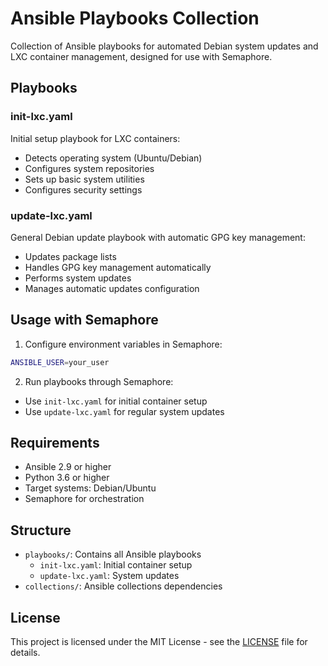 # Ansible Playbooks Collection

Collection of Ansible playbooks for automated Debian system updates and LXC container management, designed for use with Semaphore.

## Playbooks

### init-lxc.yaml
Initial setup playbook for LXC containers:
- Detects operating system (Ubuntu/Debian)
- Configures system repositories
- Sets up basic system utilities
- Configures security settings

### update-lxc.yaml
General Debian update playbook with automatic GPG key management:
- Updates package lists
- Handles GPG key management automatically
- Performs system updates
- Manages automatic updates configuration

## Usage with Semaphore

1. Configure environment variables in Semaphore:
```bash
ANSIBLE_USER=your_user
```

2. Run playbooks through Semaphore:
- Use `init-lxc.yaml` for initial container setup
- Use `update-lxc.yaml` for regular system updates

## Requirements

- Ansible 2.9 or higher
- Python 3.6 or higher
- Target systems: Debian/Ubuntu
- Semaphore for orchestration

## Structure

- `playbooks/`: Contains all Ansible playbooks
  - `init-lxc.yaml`: Initial container setup
  - `update-lxc.yaml`: System updates
- `collections/`: Ansible collections dependencies

## License

This project is licensed under the MIT License - see the [LICENSE](LICENSE) file for details.